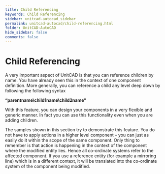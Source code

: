 ```yaml
---
title: Child Referencing
keywords: Child Referencing
sidebar: unitcad-autocad_sidebar
permalink: unitcad-autocad/child-referencing.html
folder: UnitCAD-AutoCAD
hide_sidebar: false
comments: false
---
```

# Child Referencing



A very important aspect of UnitCAD is that you can reference children by name. You have already seen this in the context of one component definition. More generally, you can reference a child any level deep down by following the following syntax

**“parentname\\child1name\\child2name”**

With this feature, you can design your components in a very flexible and generic manner. In fact you can use this functionality even when you are adding children.

The samples shown in this section try to demonstrate this feature. You do not have to apply actions in a higher level component – you can just as easily do it within the scope of the same component. Only thing to remember is that action is happening in the context of the component where the modified entity lies. Hence all co-ordinate systems refer to the affected component. If you use a reference entity (for example a mirroring line) which is in a different context, it will be translated into the co-ordinate system of the component being modified.
